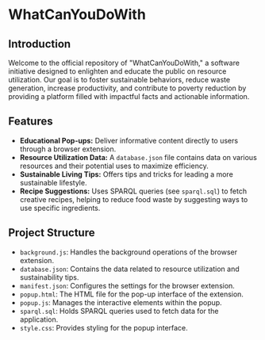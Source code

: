 # WhatCanYouDoWith

## Introduction

Welcome to the official repository of "WhatCanYouDoWith," a software initiative designed to enlighten and educate the public on resource utilization. Our goal is to foster sustainable behaviors, reduce waste generation, increase productivity, and contribute to poverty reduction by providing a platform filled with impactful facts and actionable information.

## Features

- **Educational Pop-ups:** Deliver informative content directly to users through a browser extension.
- **Resource Utilization Data:** A `database.json` file contains data on various resources and their potential uses to maximize efficiency.
- **Sustainable Living Tips:** Offers tips and tricks for leading a more sustainable lifestyle.
- **Recipe Suggestions:** Uses SPARQL queries (see `sparql.sql`) to fetch creative recipes, helping to reduce food waste by suggesting ways to use specific ingredients.

## Project Structure

- `background.js`: Handles the background operations of the browser extension.
- `database.json`: Contains the data related to resource utilization and sustainability tips.
- `manifest.json`: Configures the settings for the browser extension.
- `popup.html`: The HTML file for the pop-up interface of the extension.
- `popup.js`: Manages the interactive elements within the popup.
- `sparql.sql`: Holds SPARQL queries used to fetch data for the application.
- `style.css`: Provides styling for the popup interface.
